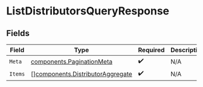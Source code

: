 # ListDistributorsQueryResponse


## Fields

| Field                                                                                | Type                                                                                 | Required                                                                             | Description                                                                          |
| ------------------------------------------------------------------------------------ | ------------------------------------------------------------------------------------ | ------------------------------------------------------------------------------------ | ------------------------------------------------------------------------------------ |
| `Meta`                                                                               | [components.PaginationMeta](../../models/components/paginationmeta.md)               | :heavy_check_mark:                                                                   | N/A                                                                                  |
| `Items`                                                                              | [][components.DistributorAggregate](../../models/components/distributoraggregate.md) | :heavy_check_mark:                                                                   | N/A                                                                                  |